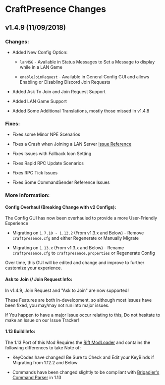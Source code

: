 # CraftPresence Changes

## v1.4.9 (11/09/2018)

### Changes:

* Added New Config Option:

  * `lanMSG` - Available in Status Messages to Set a Message to display while in a LAN Game

  * `enableJoinRequest` - Available in General Config GUI and allows Enabling or Disabling Discord Join Requests

* Added Ask To Join and Join Request Support

* Added LAN Game Support

* Added Some Additional Translations, mostly those missed in v1.4.8

### Fixes:

* Fixes some Minor NPE Scenarios

* Fixes a Crash when Joining a LAN Server [Issue Reference](https://gitlab.com/CDAGaming/CraftPresence/issues/8)

* Fixes Issues with Fallback Icon Setting

* Fixes Rapid RPC Update Scenarios

* Fixes RPC Tick Issues

* Fixes Some CommandSender Reference Issues

### More Information:

#### Config Overhaul (Breaking Change with v2 Configs):

The Config GUI has now been overhauled to provide a more User-Friendly Experience

* Migrating on `1.7.10 - 1.12.2` (From v1.3.x and Below) - Remove `craftpresence.cfg` and either Regenerate or Manually Migrate

* Migrating on `1.13.x` (From v1.3.x and Below) - Rename `craftpresence.cfg` to `craftpresence.properties` or Regenerate Config

Over time, this GUI will be edited and change and improve to further customize your experience.

#### Ask to Join // Join Request Info:

In v1.4.9, Join Request and "Ask to Join" are now supported!

These Features are both in-development, so although most Issues have been fixed, you may/may not run into major issues.

If You happen to have a major Issue occur relating to this, Do not hesitate to make an Issue on our Issue Tracker!

#### 1.13 Build Info:

The 1.13 Port of this Mod Requires the [Rift ModLoader](https://minecraft.curseforge.com/projects/rift) and contains the following differences to take Note of:

* KeyCodes have changed! Be Sure to Check and Edit your KeyBinds if Migrating from 1.12.2 and Below

* Commands have been changed slightly to be compliant with [Brigadier's Command Parser](https://github.com/Mojang/brigadier) in 1.13